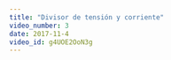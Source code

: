 ```yaml
---
title: "Divisor de tensión y corriente"
video_number: 3
date: 2017-11-4
video_id: g4UOE2OoN3g
---
```

